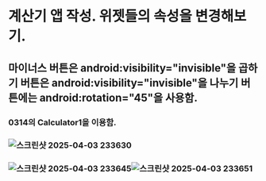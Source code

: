# 계산기 앱 작성. 위젯들의 속성을 변경해보기.
## 마이너스 버튼은 android:visibility="invisible"을 곱하기 버튼은 android:visibility="invisible"을 나누기 버튼에는 android:rotation="45"을 사용함.
### 0314의 Calculator1을 이용함.
### ![스크린샷 2025-04-03 233630](https://github.com/user-attachments/assets/1995f10d-4f67-41b3-b41b-c0259482de7c)
### ![스크린샷 2025-04-03 233645](https://github.com/user-attachments/assets/59c12a9b-0ad8-4a73-a7c7-e2492aa82e42)![스크린샷 2025-04-03 233651](https://github.com/user-attachments/assets/b646c2c9-58af-4434-97c6-9fedd0dbb711)
